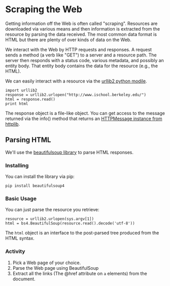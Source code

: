 # Scraping the Web #

Getting information off the Web is often called "scraping".  Resources are downloaded via various means and then information is extracted from the 
resource by parsing the data received.  The most common data format is HTML but there are plenty of over kinds of data on the Web.

We interact with the Web by HTTP requests and responses.  A request sends a method (a verb like "GET") to a server and a resource path.  The server then responds
with a status code, various metadata, and possibly an entity body.  That entity body contains the data for the resource (e.g., the HTML).

We can easily interact with a resource via the [urllib2 python modile](https://docs.python.org/2/howto/urllib2.html).

    import urllib2
    response = urllib2.urlopen("http://www.ischool.berkeley.edu/")
    html = response.read()
    print html

The response object is a file-like object.  You can get access to the message returned via the info() method that returns an [HTTPMessage instance from httplib](https://docs.python.org/2/library/httplib.html).


## Parsing HTML ## 

We'll use the [beautifulsoup library](http://www.crummy.com/software/BeautifulSoup/) to parse HTML responses.

### Installing ###

You can install the library via pip:

    pip install beautifulsoup4
    
### Basic Usage ###

You can just parse the resource you retrieve:

    resource = urllib2.urlopen(sys.argv[1])
    html = bs4.BeautifulSoup(resource.read().decode('utf-8'))
    
The `html` object is an interface to the post-parsed tree produced from the HTML syntax.

### Activity ###

   1. Pick a Web page of your choice.
   2. Parse the Web page using BeautifulSoup
   3. Extract all the links (The @href attribute on `a` elements) from the document.
   
   